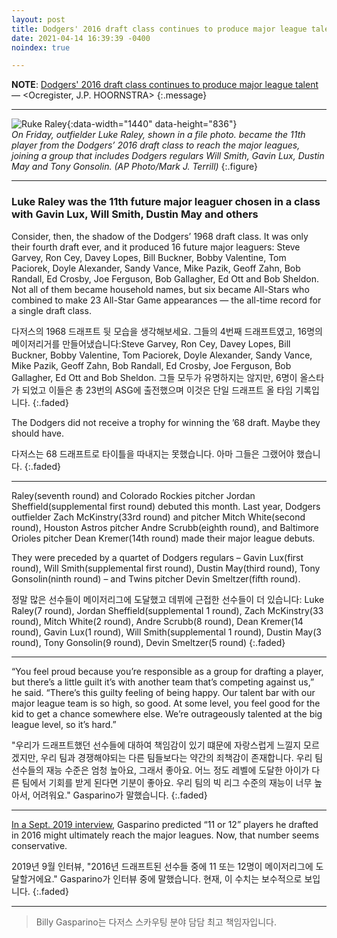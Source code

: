 ```yaml
---
layout: post
title: Dodgers' 2016 draft class continues to produce major league talent
date: 2021-04-14 16:39:39 -0400
noindex: true

---
```


**NOTE**: [Dodgers' 2016 draft class continues to produce major league talent](https://www.ocregister.com/2021/04/12/dodgers-2016-draft-class-continues-to-produce-major-league-talent/) &mdash; <Ocregister, J.P. HOORNSTRA>
{:.message}

---

![Ruke Raley](https://www.ocregister.com/wp-content/uploads/2021/04/AP20191124288709-16x9-1-1.jpg?w=1018){:data-width="1440" data-height="836"}   
*On Friday, outfielder Luke Raley, shown in a file photo. became the 11th player from the Dodgers’ 2016 draft class to reach the major leagues, joining a group that includes Dodgers regulars Will Smith, Gavin Lux, Dustin May and Tony Gonsolin. (AP Photo/Mark J. Terrill)*
{:.figure}

---

### Luke Raley was the 11th future major leaguer chosen in a class with Gavin Lux, Will Smith, Dustin May and others
Consider, then, the shadow of the Dodgers’ 1968 draft class. It was only their fourth draft ever, and it produced 16 future major leaguers: Steve Garvey, Ron Cey, Davey Lopes, Bill Buckner, Bobby Valentine, Tom Paciorek, Doyle Alexander, Sandy Vance, Mike Pazik, Geoff Zahn, Bob Randall, Ed Crosby, Joe Ferguson, Bob Gallagher, Ed Ott and Bob Sheldon. Not all of them became household names, but six became All-Stars who combined to make 23 All-Star Game appearances ― the all-time record for a single draft class.

다저스의 1968 드래프트 뒷 모습을 생각해보세요. 그들의 4번째 드래프트였고, 16명의 메이저리거를 만들어냈습니다:Steve Garvey, Ron Cey, Davey Lopes, Bill Buckner, Bobby Valentine, Tom Paciorek, Doyle Alexander, Sandy Vance, Mike Pazik, Geoff Zahn, Bob Randall, Ed Crosby, Joe Ferguson, Bob Gallagher, Ed Ott and Bob Sheldon. 그들 모두가 유명하지는 않지만, 6명이 올스타가 되었고 이들은 총 23번의 ASG에 출전했으며 이것은 단일 드래프트 올 타임 기록입니다.
{:.faded}

The Dodgers did not receive a trophy for winning the ’68 draft. Maybe they should have.

다저스는 68 드래프트로 타이틀을 따내지는 못했습니다. 아마 그들은 그랬어야 했습니다.
{:.faded}

---

Raley(seventh round) and Colorado Rockies pitcher Jordan Sheffield(supplemental first round) debuted this month. Last year, Dodgers outfielder Zach McKinstry(33rd round) and pitcher Mitch White(second round), Houston Astros pitcher Andre Scrubb(eighth round), and Baltimore Orioles pitcher Dean Kremer(14th round) made their major league debuts.

They were preceded by a quartet of Dodgers regulars – Gavin Lux(first round), Will Smith(supplemental first round), Dustin May(third round), Tony Gonsolin(ninth round) – and Twins pitcher Devin Smeltzer(fifth round).

정말 많은 선수들이 메이저리그에 도달했고 데뷔에 근접한 선수들이 더 있습니다: Luke Raley(7 round), Jordan Sheffield(supplemental 1 round), Zach McKinstry(33 round), Mitch White(2 round), Andre Scrubb(8 round), Dean Kremer(14 round), Gavin Lux(1 round), Will Smith(supplemental 1 round), Dustin May(3 round), Tony Gonsolin(9 round), Devin Smeltzer(5 round)
{:.faded}

---

“You feel proud because you’re responsible as a group for drafting a player, but there’s a little guilt it’s with another team that’s competing against us,” he said. “There’s this guilty feeling of being happy. Our talent bar with our major league team is so high, so good. At some level, you feel good for the kid to get a chance somewhere else. We’re outrageously talented at the big league level, so it’s hard.”

"우리가 드래프트했던 선수들에 대하여 책임감이 있기 떄문에 자랑스럽게 느낄지 모르겠지만, 우리 팀과 경쟁해야되는 다른 팀들보다는 약간의 죄책감이 존재합니다. 우리 팀 선수들의 재능 수준은 엄청 높아요, 그래서 좋아요. 어느 정도 레벨에 도달한 아이가 다른 팀에서 기회를 받게 된다면 기분이 좋아요. 우리 팀의 빅 리그 수준의 재능이 너무 높아서, 어려워요." Gasparino가 말했습니다.
{:.faded}

---

[In a Sept. 2019 interview](https://www.ocregister.com/2019/09/05/the-dodgers-2016-draft-class-already-looks-like-a-big-winner/), Gasparino predicted “11 or 12” players he drafted in 2016 might ultimately reach the major leagues. Now, that number seems conservative.

2019년 9월 인터뷰, "2016년 드래프트된 선수들 중에 11 또는 12명이 메이저리그에 도달할거에요." Gasparino가 인터뷰 중에 말했습니다. 현재, 이 수치는 보수적으로 보입니다.
{:.faded}

---

> Billy Gasparino는 다저스 스카우팅 분야 담담 최고 책임자입니다.
